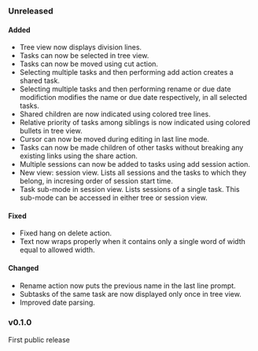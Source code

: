 ### Unreleased

#### Added

- Tree view now displays division lines.
- Tasks can now be selected in tree view.
- Tasks can now be moved using cut action.
- Selecting multiple tasks and then performing add action creates a shared task.
- Selecting multiple tasks and then performing rename or due date modifiction modifies the name or due date respectively, in all selected tasks.
- Shared children are now indicated using colored tree lines.
- Relative priority of tasks among siblings is now indicated using colored bullets in tree view.
- Cursor can now be moved during editing in last line mode.
- Tasks can now be made children of other tasks without breaking any existing links using the share action.
- Multiple sessions can now be added to tasks using add session action.
- New view: session view. Lists all sessions and the tasks to which they belong, in incresing order of session start time.
- Task sub-mode in session view. Lists sessions of a single task. This sub-mode can be accessed in either tree or session view.

#### Fixed

- Fixed hang on delete action.
- Text now wraps properly when it contains only a single word of width equal to allowed width.

#### Changed

- Rename action now puts the previous name in the last line prompt.
- Subtasks of the same task are now displayed only once in tree view.
- Improved date parsing.

### v0.1.0

First public release
